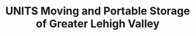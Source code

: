 ---
title: "UNITS Moving and Portable Storage of Greater Lehigh Valley"
url: /bethlehem/units-moving-and-portable-storage-of-greater-lehigh-valley/
shop: storage rental
---